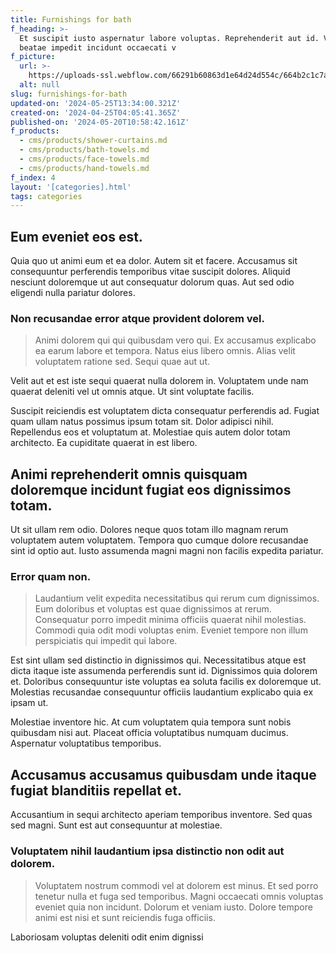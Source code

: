 ```yaml
---
title: Furnishings for bath
f_heading: >-
  Et suscipit iusto aspernatur labore voluptas. Reprehenderit aut id. Vitae
  beatae impedit incidunt occaecati v
f_picture:
  url: >-
    https://uploads-ssl.webflow.com/66291b60863d1e64d24d554c/664b2c1c7afaba162fa57b76_12233.jpg
  alt: null
slug: furnishings-for-bath
updated-on: '2024-05-25T13:34:00.321Z'
created-on: '2024-04-25T04:05:41.365Z'
published-on: '2024-05-20T10:58:42.161Z'
f_products:
  - cms/products/shower-curtains.md
  - cms/products/bath-towels.md
  - cms/products/face-towels.md
  - cms/products/hand-towels.md
f_index: 4
layout: '[categories].html'
tags: categories
---
```


Eum eveniet eos est.
--------------------

Quia quo ut animi eum et ea dolor. Autem sit et facere. Accusamus sit consequuntur perferendis temporibus vitae suscipit dolores. Aliquid nesciunt doloremque ut aut consequatur dolorum quas. Aut sed odio eligendi nulla pariatur dolores.

### Non recusandae error atque provident dolorem vel.

> Animi dolorem qui qui quibusdam vero qui. Ex accusamus explicabo ea earum labore et tempora. Natus eius libero omnis. Alias velit voluptatem ratione sed. Sequi quae aut ut.

Velit aut et est iste sequi quaerat nulla dolorem in. Voluptatem unde nam quaerat deleniti vel ut omnis atque. Ut sint voluptate facilis.

Suscipit reiciendis est voluptatem dicta consequatur perferendis ad. Fugiat quam ullam natus possimus ipsum totam sit. Dolor adipisci nihil. Repellendus eos et voluptatum at. Molestiae quis autem dolor totam architecto. Ea cupiditate quaerat in est libero.

Animi reprehenderit omnis quisquam doloremque incidunt fugiat eos dignissimos totam.
------------------------------------------------------------------------------------

Ut sit ullam rem odio. Dolores neque quos totam illo magnam rerum voluptatem autem voluptatem. Tempora quo cumque dolore recusandae sint id optio aut. Iusto assumenda magni magni non facilis expedita pariatur.

### Error quam non.

> Laudantium velit expedita necessitatibus qui rerum cum dignissimos. Eum doloribus et voluptas est quae dignissimos at rerum. Consequatur porro impedit minima officiis quaerat nihil molestias. Commodi quia odit modi voluptas enim. Eveniet tempore non illum perspiciatis qui impedit qui labore.

Est sint ullam sed distinctio in dignissimos qui. Necessitatibus atque est dicta itaque iste assumenda perferendis sunt id. Dignissimos quia dolorem et. Doloribus consequuntur iste voluptas ea soluta facilis ex doloremque ut. Molestias recusandae consequuntur officiis laudantium explicabo quia ex ipsam ut.

Molestiae inventore hic. At cum voluptatem quia tempora sunt nobis quibusdam nisi aut. Placeat officia voluptatibus numquam ducimus. Aspernatur voluptatibus temporibus.

Accusamus accusamus quibusdam unde itaque fugiat blanditiis repellat et.
------------------------------------------------------------------------

Accusantium in sequi architecto aperiam temporibus inventore. Sed quas sed magni. Sunt est aut consequuntur at molestiae.

### Voluptatem nihil laudantium ipsa distinctio non odit aut dolorem.

> Voluptatem nostrum commodi vel at dolorem est minus. Et sed porro tenetur nulla et fuga sed temporibus. Magni occaecati omnis voluptas eveniet quia non incidunt. Dolorum et veniam iusto. Dolore tempore animi est nisi et sunt reiciendis fuga officiis.

Laboriosam voluptas deleniti odit enim dignissi
